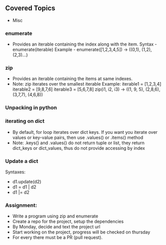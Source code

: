 ## Covered Topics
- Misc

### enumerate
- Provides an iterable containing the index along with the item.
Syntax - enumerate(iterable)
Example - enumerate([1,2,3,4,5]) -> ((0,1), (1,2), (2,3)...) 

### zip
- Provides an iterable containing the items at same indexes.
- Note: zip iterates over the smallest iterable
Example:
 iterable1 = [1,2,3,4]
 iterable2 = [9,8,7,6]
 iterable3 = [5,6,7,8]
 zip(i1, i2, i3) -> ((1, 9, 5), (2,8,6), (3,7,7), (4,6,8))


### Unpacking in python


### iterating on dict
- By default, for loop iterates over dict keys. If you want you iterate over values or key-value pairs, then use .values() or .items() method
- Note: .keys() and .values() do not return tuple or list, they return dict_keys or dict_values, thus do not provide accessing by index

### Update a dict
Syntaxes:
- d1.update(d2)
- d1 = d1 | d2
- d1 |= d2

### Assignment:
- Write a program using zip and enumerate
- Create a repo for the project, setup the dependencies
- By Monday, decide and text the project url
- Start working on the project, progress will be checked on thursday
- For every there must be a PR (pull request).
